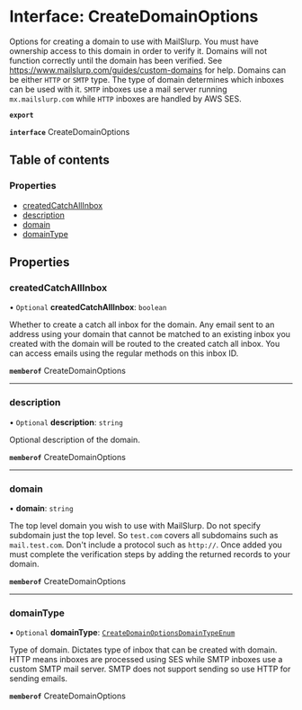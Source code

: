 # Interface: CreateDomainOptions

Options for creating a domain to use with MailSlurp. You must have ownership access to this domain in order to verify it. Domains will not function correctly until the domain has been verified. See https://www.mailslurp.com/guides/custom-domains for help. Domains can be either `HTTP` or `SMTP` type. The type of domain determines which inboxes can be used with it. `SMTP` inboxes use a mail server running `mx.mailslurp.com` while `HTTP` inboxes are handled by AWS SES.

**`export`**

**`interface`** CreateDomainOptions

## Table of contents

### Properties

- [createdCatchAllInbox](CreateDomainOptions.md#createdcatchallinbox)
- [description](CreateDomainOptions.md#description)
- [domain](CreateDomainOptions.md#domain)
- [domainType](CreateDomainOptions.md#domaintype)

## Properties

### createdCatchAllInbox

• `Optional` **createdCatchAllInbox**: `boolean`

Whether to create a catch all inbox for the domain. Any email sent to an address using your domain that cannot be matched to an existing inbox you created with the domain will be routed to the created catch all inbox. You can access emails using the regular methods on this inbox ID.

**`memberof`** CreateDomainOptions

___

### description

• `Optional` **description**: `string`

Optional description of the domain.

**`memberof`** CreateDomainOptions

___

### domain

• **domain**: `string`

The top level domain you wish to use with MailSlurp. Do not specify subdomain just the top level. So `test.com` covers all subdomains such as `mail.test.com`. Don't include a protocol such as `http://`. Once added you must complete the verification steps by adding the returned records to your domain.

**`memberof`** CreateDomainOptions

___

### domainType

• `Optional` **domainType**: [`CreateDomainOptionsDomainTypeEnum`](../enums/CreateDomainOptionsDomainTypeEnum.md)

Type of domain. Dictates type of inbox that can be created with domain. HTTP means inboxes are processed using SES while SMTP inboxes use a custom SMTP mail server. SMTP does not support sending so use HTTP for sending emails.

**`memberof`** CreateDomainOptions
